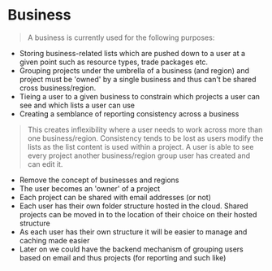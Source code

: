 # Business

>A business is currently used for the following purposes:

* Storing business-related lists which are pushed down to a user at a given point such as resource types, trade packages etc.
* Grouping projects under the umbrella of a business (and region) and project must be 'owned' by a single business and thus can't be shared cross business/region.
* Tieing a user to a given business to constrain which projects a user can see and which lists a user can use
* Creating a semblance of reporting consistency across a business

>This creates inflexibility where a user needs to work across more than one business/region. Consistency tends to be lost as users modify the lists as the list content is used within a project. A user is able to see every project another business/region group user has created and can edit it.

* Remove the concept of businesses and regions
* The user becomes an 'owner' of a project
* Each project can be shared with email addresses (or not)
* Each user has their own folder structure hosted in the cloud. Shared projects can be moved in to the location of their choice on their hosted structure
* As each user has their own structure it will be easier to manage and caching made easier
* Later on we could have the backend mechanism of grouping users based on email and thus projects (for reporting and such like)
